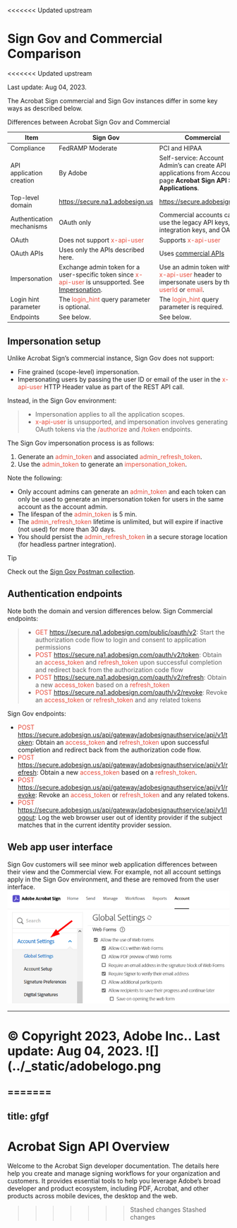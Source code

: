 <<<<<<< Updated upstream

# Sign Gov and Commercial Comparison
<<<<<<< Updated upstream

Last update: Aug 04, 2023.

The Acrobat Sign commercial and Sign Gov instances differ in some key ways as described below.

Differences between Acrobat Sign Gov and Commercial

Item | Sign Gov | Commercial  
---|---|---  
Compliance | FedRAMP Moderate | PCI and HIPAA  
API application creation | By Adobe | Self-service: Account Admin’s can create API applications from Account page **Acrobat Sign API > API Applications**.  
Top-level domain | <span style="color: #e74c3c;">https://secure.na1.adobesign.us</span> | https://secure.adobesign.com  
Authentication mechanisms | OAuth only | Commercial accounts can use the legacy API keys, integration keys, and OAuth.  
OAuth | Does not support <span style="color: #e74c3c;">x-api-user</span> | Supports <span style="color: #e74c3c;">x-api-user</span>  
OAuth APIs | Uses only the APIs described here. | Uses [commercial APIs](https://secure.na1.adobesign.com/public/static/oauthDoc.jsp)  
Impersonation | Exchange admin token for a user-specific token since <span style="color: #e74c3c;">x-api-user</span> is unsupported. See [Impersonation](apps.md#impersonation). | Use an admin token with an <span style="color: #e74c3c;">x-api-user</span> header to impersonate users by their <span style="color: #e74c3c;">userId</span> or <span style="color: #e74c3c;">email</span>.  
Login hint parameter | The <span style="color: #e74c3c;">login_hint</span> query parameter is optional. | The <span style="color: #e74c3c;">login_hint</span> query parameter is required.  
Endpoints | See below. | See below.  

## Impersonation setup

Unlike Acrobat Sign’s commercial instance, Sign Gov does
not support:

  * Fine grained (scope-level) impersonation.
  * Impersonating users by passing the user ID or email of the user in the <span style="color: #e74c3c;">x-api-user</span> HTTP Header value as part of the REST API call.

Instead, in the Sign Gov environment:

>   * Impersonation applies to all the application scopes.
>   * <span style="color: #e74c3c;">x-api-user</span> is unsupported, and impersonation involves generating OAuth
> tokens via the <span style="color: #e74c3c;">/authorize</span> and <span style="color: #e74c3c;">/token</span> endpoints.
>

The Sign Gov impersonation process is as follows:

  1. Generate an <span style="color: #e74c3c;">admin_token</span> and associated <span style="color: #e74c3c;">admin_refresh_token</span>.
  2. Use the <span style="color: #e74c3c;">admin_token</span> to generate an <span style="color: #e74c3c;">impersonation_token</span>.

Note the following:

  * Only account admins can generate an <span style="color: #e74c3c;">admin_token</span> and each token can only be used to generate an impersonation token for users in the same account as the account admin.
  * The lifespan of the <span style="color: #e74c3c;">admin_token</span> is 5 min.
  * The <span style="color: #e74c3c;">admin_refresh_token</span> lifetime is unlimited, but will expire if inactive (not used) for more than 30 days.
  * You should persist the <span style="color: #e74c3c;">admin_refresh_token</span> in a secure storage location (for headless partner integration).

<InlineAlert slots="header, text" />

Tip

Check out the [Sign Gov Postman collection](https://www.postman.com/adobe/workspace/adobe-acrobat-sign/folder/24728226-8eb1bfa8-4d5b-4099-b960-b55601d92103?ctx=documentation).

## Authentication endpoints

Note both the domain and version differences below.
Sign Commercial endpoints:

>   * <span style="color: #e74c3c;">GET https://secure.na1.adobesign.com/public/oauth/v2</span>: Start the
> authorization code flow to login and consent to application permissions
>   * <span style="color: #e74c3c;">POST https://secure.na1.adobesign.com/oauth/v2/token</span>: Obtain an
> <span style="color: #e74c3c;">access_token</span> and <span style="color: #e74c3c;">refresh_token</span> upon successful completion and redirect
> back from the authorization code flow
>   * <span style="color: #e74c3c;">POST https://secure.na1.adobesign.com/oauth/v2/refresh</span>: Obtain a new
> <span style="color: #e74c3c;">access_token</span> based on a <span style="color: #e74c3c;">refresh_token</span>
>   * <span style="color: #e74c3c;">POST https://secure.na1.adobesign.com/oauth/v2/revoke</span>: Revoke an
> <span style="color: #e74c3c;">access_token</span> or <span style="color: #e74c3c;">refresh_token</span> and any related tokens
>

Sign Gov endpoints:

  * <span style="color: #e74c3c;">POST https://secure.adobesign.us/api/gateway/adobesignauthservice/api/v1/token</span>: Obtain an <span style="color: #e74c3c;">access_token</span> and <span style="color: #e74c3c;">refresh_token</span> upon successful completion and redirect back from the authorization code flow.
  * <span style="color: #e74c3c;">POST https://secure.adobesign.us/api/gateway/adobesignauthservice/api/v1/refresh</span>: Obtain a new <span style="color: #e74c3c;">access_token</span> based on a <span style="color: #e74c3c;">refresh_token</span>.
  * <span style="color: #e74c3c;">POST https://secure.adobesign.us/api/gateway/adobesignauthservice/api/v1/revoke</span>: Revoke an <span style="color: #e74c3c;">access_token</span> or <span style="color: #e74c3c;">refresh_token</span> and any related tokens.
  * <span style="color: #e74c3c;">POST https://secure.adobesign.us/api/gateway/adobesignauthservice/api/v1/logout</span>: Log the web browser user out of identity provider if the subject matches that in the current identity provider session.

## Web app user interface

Sign Gov customers will see minor web application
differences between their view and the Commercial view. For example, not all
account settings apply in the Sign Gov environment, and these are removed from
the user interface. ![_images/webappui.png](_images/webappui.png)

------------------------------------
© Copyright 2023, Adobe Inc..  Last update: Aug 04, 2023.
![](../_static/adobelogo.png
=======
=======
---
title: gfgf
---
# Acrobat Sign API Overview


Welcome to the Acrobat Sign developer documentation. The details here help you create and manage signing workflows for your organization and customers. It provides essential tools to help you leverage Adobe’s broad developer and product ecosystem, including PDF, Acrobat, and other products across mobile devices, the desktop and the web.
>>>>>>> Stashed changes
>>>>>>> Stashed changes
